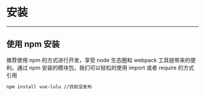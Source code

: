 # 安装

----

## 使用 npm 安装
推荐使用 npm 的方式进行开发，享受 node 生态圈和 webpack 工具链带来的便利。通过 npm 安装的模块包，我们可以轻松的使用 import 或者 require 的方式引用

```bash
npm install vue-lulu //目前没发布
```




